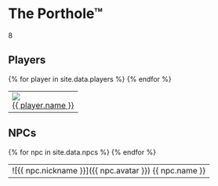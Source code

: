  <link id="theme-style" rel="stylesheet" href="{{ site.baseurl }}/main.scss">

# The Porthole™

8

## Players
<table border="0" cellpadding="0" cellspacing="0"><tr>
  {% for player in site.data.players %}
    <td><a href="https://www.dndbeyond.com/characters/{{ player.dndbeyond }}">
    <img src="{{ player.avatar }}"/><br>
    {{ player.name }}</a></td>  
  {% endfor %}
</tr></table>

## NPCs
<table><tr>
  {% for npc in site.data.npcs %}
  <td markdown="span">![{{ npc.nickname }}]({{ npc.avatar }})  
    {{ npc.name }}</td>
{% endfor %}
</tr></table>
